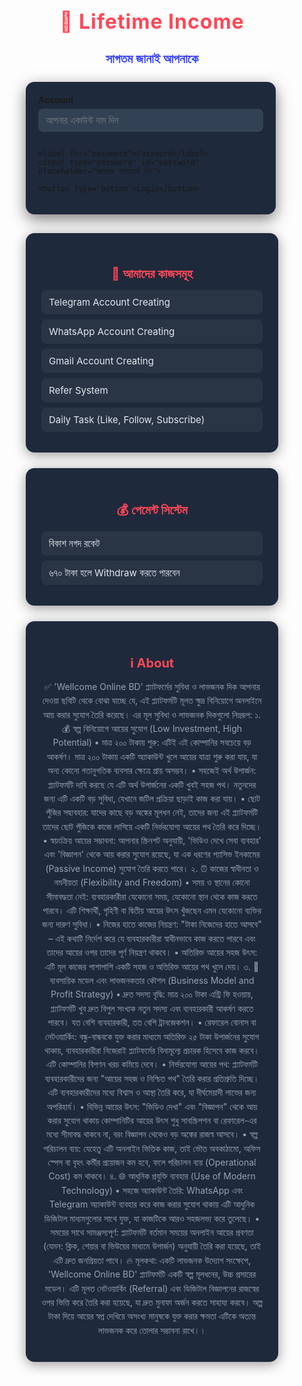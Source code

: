 
<html lang="bn">
<head>
  <meta charset="UTF-8">
  <meta name="viewport" content="width=device-width, initial-scale=1.0">
  <title>Lifetime Income | সাগতম</title>
  <style>
    :root {
      --primary: #ff4757;
      --secondary: #3742fa;
      --bg: #0f172a;
      --card: #1e293b;
      --text: #e2e8f0;
      --muted: #94a3b8;
      font-family: "Noto Sans Bengali", system-ui, sans-serif;
    }
    * { margin: 0; padding: 0; box-sizing: border-box; }

    body {
      background: linear-gradient(180deg, #0f172a, #1e293b);
      color: var(--text);
      min-height: 100vh;
      display: flex;
      flex-direction: column;
      align-items: center;
      padding: 30px 10px;
    }

    header {
      text-align: center;
      margin-bottom: 25px;
    }

    header h1 {
      font-size: 32px;
      color: var(--primary);
      letter-spacing: 1px;
      margin-bottom: 8px;
    }

    header h2 {
      font-size: 20px;
      color: var(--secondary);
      font-weight: 600;
    }

    .login-box {
      background: var(--card);
      padding: 20px;
      border-radius: 14px;
      width: 100%;
      max-width: 400px;
      box-shadow: 0 8px 25px rgba(0,0,0,0.5);
      margin-bottom: 30px;
    }

    .login-box label {
      display: block;
      margin-bottom: 6px;
      font-weight: 600;
    }

    .login-box input {
      width: 100%;
      padding: 10px 12px;
      margin-bottom: 14px;
      border-radius: 8px;
      border: none;
      background: #334155;
      color: var(--text);
      font-size: 15px;
      outline: none;
    }

    .login-box button {
      width: 100%;
      padding: 12px;
      background: linear-gradient(90deg, var(--primary), var(--secondary));
      border: none;
      border-radius: 10px;
      color: white;
      font-size: 16px;
      font-weight: 600;
      cursor: pointer;
      transition: 0.3s;
    }

    .login-box button:hover {
      transform: scale(1.03);
    }

    .section {
      width: 100%;
      max-width: 600px;
      background: var(--card);
      padding: 25px;
      border-radius: 14px;
      margin-bottom: 25px;
      box-shadow: 0 4px 20px rgba(0,0,0,0.4);
    }

    .section h3 {
      color: var(--primary);
      margin-bottom: 12px;
      text-align: center;
      font-size: 20px;
    }

    ul {
      list-style: none;
      padding-left: 0;
    }

    ul li {
      background: rgba(255,255,255,0.05);
      padding: 10px 12px;
      border-radius: 8px;
      margin-bottom: 8px;
      font-size: 15px;
      color: var(--text);
      transition: 0.3s;
    }

    ul li:hover {
      background: rgba(255,255,255,0.1);
      transform: translateX(4px);
    }

    footer {
      text-align: center;
      color: var(--muted);
      font-size: 13px;
      margin-top: 20px;
      line-height: 1.5;
    }

    @media (max-width: 480px) {
      header h1 { font-size: 26px; }
      .section { padding: 18px; }
    }
  </style>
</head>
<body>

  <header>
    <h1>🌟 Lifetime Income</h1>
    <h2>সাগতম জানাই আপনাকে</h2>
  </header>

  <div class="login-box">
    <label for="account">Account</label>
    <input type="text" id="account" placeholder="আপনার একাউন্ট নাম দিন">

    <label for="password">Password</label>
    <input type="password" id="password" placeholder="আপনার পাসওয়ার্ড দিন">

    <button type="button">Login</button>
  </div>

  <div class="section">
    <h3>💼 আমাদের কাজসমূহ</h3>
    <ul>
      <li>Telegram Account Creating</li>
      <li>WhatsApp Account Creating</li>
      <li>Gmail Account Creating</li>
      <li>Refer System</li>
      <li>Daily Task (Like, Follow, Subscribe)</li>
    </ul>
  </div>

  <div class="section">
    <h3>💰 পেমেন্ট সিস্টেম</h3>
    <ul>
     <li>বিকাশ
      নগদ
      রকেট</li>
      <li>৬৭০ টাকা হলে Withdraw করতে পারবেন</li>
    </ul>
  </div>

  <div class="section">
    <h3>ℹ️ About</h3>
    <p style="text-align:center; line-height:1.6; color:var(--muted);">
      ✅ 'Wellcome Online BD' প্ল্যাটফর্মের সুবিধা ও লাভজনক দিক
আপনার দেওয়া ছবিটি থেকে বোঝা যাচ্ছে যে, এই প্ল্যাটফর্মটি মূলত ক্ষুদ্র বিনিয়োগে অনলাইনে আয় করার সুযোগ তৈরি করেছে। এর মূল সুবিধা ও লাভজনক দিকগুলো নিম্নরূপ:
১. 💰 স্বল্প বিনিয়োগে আয়ের সুযোগ (Low Investment, High Potential)
• মাত্র ২০০ টাকায় শুরু: এটিই এই কোম্পানির সবচেয়ে বড় আকর্ষণ। মাত্র ২০০ টাকায় একটি অ্যাকাউন্ট খুলে আয়ের যাত্রা শুরু করা যায়, যা অন্য কোনো গতানুগতিক ব্যবসার ক্ষেত্রে প্রায় অসম্ভব।
• সহজেই অর্থ উপার্জন: প্ল্যাটফর্মটি দাবি করছে যে এটি অর্থ উপার্জনের একটি খুবই সহজ পথ। নতুনদের জন্য এটি একটি বড় সুবিধা, যেখানে জটিল প্রক্রিয়া ছাড়াই কাজ করা যায়।
• ছোট পুঁজির সদ্ব্যবহার: যাদের কাছে বড় অঙ্কের মূলধন নেই, তাদের জন্য এই প্ল্যাটফর্মটি তাদের ছোট পুঁজিকে কাজে লাগিয়ে একটি নির্ভরযোগ্য আয়ের পথ তৈরি করে দিচ্ছে।
• স্বয়ংক্রিয় আয়ের সম্ভাবনা: আপনার স্ক্রিনশট অনুযায়ী, 'ভিডিও দেখে সেবা ব্যবহার' এবং 'বিজ্ঞাপন' থেকে আয় করার সুযোগ রয়েছে, যা এক ধরণের প্যাসিভ ইনকামের (Passive Income) সুযোগ তৈরি করতে পারে।
২. ⏰ কাজের স্বাধীনতা ও নমনীয়তা (Flexibility and Freedom)
• সময় ও স্থানের কোনো সীমাবদ্ধতা নেই: ব্যবহারকারীরা যেকোনো সময়, যেকোনো স্থান থেকে কাজ করতে পারবে। এটি শিক্ষার্থী, গৃহিণী বা দ্বিতীয় আয়ের উৎস খুঁজছেন এমন যেকোনো ব্যক্তির জন্য দারুণ সুবিধা।
• নিজের হাতে কাজের নিয়ন্ত্রণ: "টাকা নিজেদের হাতে আসবে" – এই কথাটি নির্দেশ করে যে ব্যবহারকারীরা স্বাধীনভাবে কাজ করতে পারবে এবং তাদের আয়ের ওপর তাদের পূর্ণ নিয়ন্ত্রণ থাকবে।
• অতিরিক্ত আয়ের সহজ উৎস: এটি মূল কাজের পাশাপাশি একটি সহজ ও অতিরিক্ত আয়ের পথ খুলে দেয়।
৩. 🚀 ব্যবসায়িক মডেল এবং লাভজনকতার কৌশল (Business Model and Profit Strategy)
• দ্রুত সদস্য বৃদ্ধি: মাত্র ২০০ টাকা এন্ট্রি ফি হওয়ায়, প্ল্যাটফর্মটি খুব দ্রুত বিপুল সংখ্যক নতুন সদস্য এবং ব্যবহারকারী আকর্ষণ করতে পারবে। যত বেশি ব্যবহারকারী, তত বেশি ট্রানজেকশন।
• রেফারেল বোনাস বা নেটওয়ার্কিং: বন্ধু-বান্ধবকে যুক্ত করার মাধ্যমে অতিরিক্ত ২৫ টাকা উপার্জনের সুযোগ থাকায়, ব্যবহারকারীরা নিজেরাই প্ল্যাটফর্মের বিনামূল্যে প্রচারক হিসেবে কাজ করবে। এটি কোম্পানির বিপণন খরচ কমিয়ে দেবে।
• নির্ভরযোগ্য আয়ের পথ: প্ল্যাটফর্মটি ব্যবহারকারীদের জন্য "আয়ের সহজ ও নিশ্চিত পথ" তৈরি করার প্রতিশ্রুতি দিচ্ছে। এটি ব্যবহারকারীদের মধ্যে বিশ্বাস ও আস্থা তৈরি করে, যা দীর্ঘমেয়াদী লাভের জন্য অপরিহার্য।
• বিভিন্ন আয়ের উৎস: "ভিডিও দেখা" এবং "বিজ্ঞাপন" থেকে আয় করার সুযোগ থাকায় কোম্পানিটির আয়ের উৎস শুধু সাবস্ক্রিপশন বা রেফারেল-এর মধ্যে সীমাবদ্ধ থাকবে না, বরং বিজ্ঞাপন থেকেও বড় অঙ্কের রাজস্ব আসবে।
• স্বল্প পরিচালন ব্যয়: যেহেতু এটি অনলাইন ভিত্তিক কাজ, তাই ভৌত অবকাঠামো, অফিস স্পেস বা বৃহৎ কর্মীর প্রয়োজন কম হবে, ফলে পরিচালন ব্যয় (Operational Cost) কম থাকবে।
৪. 🌐 আধুনিক প্রযুক্তি ব্যবহার (Use of Modern Technology)
• সহজে অ্যাকাউন্ট তৈরি: WhatsApp এবং Telegram অ্যাকাউন্ট ব্যবহার করে কাজ করার সুযোগ থাকায় এটি আধুনিক ডিজিটাল মাধ্যমগুলোর সাথে যুক্ত, যা কাজটিকে আরও সহজলভ্য করে তুলেছে।
• সময়ের সাথে সামঞ্জস্যপূর্ণ: প্ল্যাটফর্মটি বর্তমান সময়ের অনলাইন আয়ের প্রবণতা (যেমন: ক্লিক, শেয়ার বা ভিউয়ের মাধ্যমে উপার্জন) অনুযায়ী তৈরি করা হয়েছে, তাই এটি দ্রুত জনপ্রিয়তা পাবে।
🔥 মূলকথা: একটি লাভজনক উদ্যোগ
সংক্ষেপে, 'Wellcome Online BD' প্ল্যাটফর্মটি একটি স্বল্প মূলধনের, উচ্চ প্রসারের মডেল। এটি মূলত নেটওয়ার্কিং (Referral) এবং ডিজিটাল বিজ্ঞাপনের রাজস্বের ওপর ভিত্তি করে তৈরি করা হয়েছে, যা দ্রুত মুনাফা অর্জন করতে সাহায্য করবে। অল্প টাকা দিয়ে আয়ের স্বপ্ন দেখিয়ে অসংখ্য মানুষকে যুক্ত করার ক্ষমতা এটিকে অত্যন্ত লাভজনক করে তোলার সম্ভাবনা রাখে।।<br।
    </p>
  </div>

  <footer>
